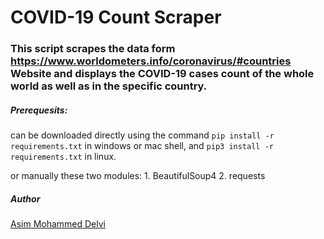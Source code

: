 # COVID-19 Count Scraper

### This script scrapes the data form https://www.worldometers.info/coronavirus/#countries Website and displays the COVID-19 cases count of the whole world as well as in the specific country.

##### Prerequesits:

can be downloaded directly using the command `pip install -r requirements.txt` in windows or mac shell, and `pip3 install -r requirements.txt` in linux.

or manually these two modules: 1. BeautifulSoup4 2. requests

##### Author

[Asim Mohammed Delvi](https://github.com/asimdelvi)
